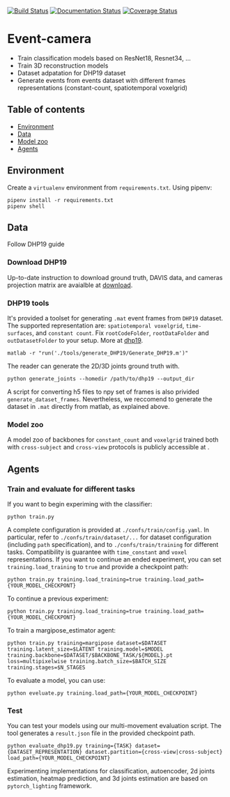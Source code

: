 [![Build Status](https://travis-ci.com/gianscarpe/event-based-monocular-hpe.svg?branch=master)](https://travis-ci.com/gianscarpe/event-based-monocular-hpe)
[![Documentation
Status](https://readthedocs.org/projects/event-camera/badge/?version=latest)](https://event-camera.readthedocs.io/en/latest/?badge=latest)
[![Coverage Status](https://coveralls.io/repos/github/gianscarpe/event-based-monocular-hpe/badge.svg?branch=master)](https://coveralls.io/github/gianscarpe/event-based-monocular-hpe?branch=master)
# Event-camera

* Train classification models based on ResNet18, Resnet34, ...
* Train 3D reconstruction models
* Dataset adpatation for DHP19 dataset
* Generate events from events dataset with different frames representations
  (constant-count, spatiotemporal voxelgrid)

## Table of contents
- [Environment](#environment)
- [Data](#data)
- [Model zoo](#model-zoo)
- [Agents](#agents)


## Environment
Create a `virtualenv` environment from `requirements.txt`. 
Using pipenv:

```
pipenv install -r requirements.txt
pipenv shell

```


## Data
Follow DHP19 guide

### Download DHP19
Up-to-date instruction to download ground truth, DAVIS data, and cameras
projection matrix are avaialble at [download](https://sites.google.com/view/dhp19/download?authuser=0).

### DHP19 tools
It's provided a toolset for generating `.mat` event frames from `DHP19`
dataset. The supported representation are: `spatiotemporal voxelgrid`,
`time-surfaces`, and `constant count`. Fix `rootCodeFolder`, `rootDataFolder` and
`outDatasetFolder` to your setup. More at [dhp19](https://sites.google.com/view/dhp19/home).

```
matlab -r "run('./tools/generate_DHP19/Generate_DHP19.m')"
```

The reader can generate the 2D/3D joints ground truth with. 
```
python generate_joints --homedir /path/to/dhp19 --output_dir
```

A script for converting h5 files to npy set of frames is also privided
`generate_dataset_frames`. Nevertheless, we reccomend to generate the dataset in
`.mat` directly from matlab, as explained above.

### Model zoo
A model zoo of backbones for `constant_count` and `voxelgrid` trained both with
`cross-subject` and `cross-view` protocols is publicly accessible at .

## Agents

### Train and evaluate for different tasks
If you want to begin experiming with the classifier:

```
python train.py 
```

A complete configuration is provided at `./confs/train/config.yaml`. In
particular, refer to `./confs/train/dataset/...` for dataset configuration
(including `path` specification), and to `./confs/train/training` for different
tasks. Compatibility is guarantee with `time_constant` and `voxel` representations. If you want to continue an ended
experiment, you can set `training.load_training` to `true` and provide a
checkpoint path:

```
python train.py training.load_training=true training.load_path={YOUR_MODEL_CHECKPONT}
```

To continue a previous experiment:
```
python train.py training.load_training=true training.load_path={YOUR_MODEL_CHECKPONT}
```

To train a margipose\_estimator agent:
```
python train.py training=margipose dataset=$DATASET training.latent_size=$LATENT training.model=$MODEL training.backbone=$DATASET/$BACKBONE_TASK/${MODEL}.pt loss=multipixelwise training.batch_size=$BATCH_SIZE training.stages=$N_STAGES

```

To evaluate a model, you can use:
```
python eveluate.py training.load_path={YOUR_MODEL_CHECKPOINT}
```

### Test
You can test your models using our multi-movement evaluation script. The tool
generates a `result.json` file in the provided checkpoint path.
```
python evaluate_dhp19.py training={TASK} dataset={DATASET_REPRESENTATION} dataset.partition={cross-view|cross-subject} load_path={YOUR_MODEL_CHECKPOINT}
```

Experimenting implementations for classification, autoencoder, 2d joints estimation,
heatmap prediction, and 3d joints estimation are based on  `pytorch_lighting` framework.
